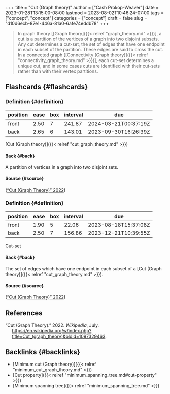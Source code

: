 +++
title = "Cut (Graph theory)"
author = ["Cash Prokop-Weaver"]
date = 2023-01-28T13:15:00-08:00
lastmod = 2023-08-02T10:46:24-07:00
tags = ["concept", "concept"]
categories = ["concept"]
draft = false
slug = "d10d6ecb-87e1-446a-81a0-6afe74eddb78"
+++

> In graph theory [[Graph theory]({{< relref "graph_theory.md" >}})], a cut is a partition of the vertices of a graph into two disjoint subsets. Any cut determines a cut-set, the set of edges that have one endpoint in each subset of the partition. These edges are said to cross the cut. In a connected graph [[Connectivity (Graph theory)]({{< relref "connectivity_graph_theory.md" >}})], each cut-set determines a unique cut, and in some cases cuts are identified with their cut-sets rather than with their vertex partitions.


## Flashcards {#flashcards}


### Definition {#definition}

| position | ease | box | interval | due                  |
|----------|------|-----|----------|----------------------|
| front    | 2.50 | 7   | 241.87   | 2024-03-21T00:37:19Z |
| back     | 2.65 | 6   | 143.01   | 2023-09-30T16:26:39Z |

[Cut (Graph theory)]({{< relref "cut_graph_theory.md" >}})


#### Back {#back}

A partition of vertices in a graph into two disjoint sets.


#### Source {#source}

(<a href="#citeproc_bib_item_1">“Cut (Graph Theory)” 2022</a>)


### Definition {#definition}

| position | ease | box | interval | due                  |
|----------|------|-----|----------|----------------------|
| front    | 1.90 | 5   | 22.06    | 2023-08-18T15:37:08Z |
| back     | 2.50 | 7   | 156.86   | 2023-12-21T10:39:55Z |

Cut-set


#### Back {#back}

The set of edges which have one endpoint in each subset of a [Cut (Graph theory)]({{< relref "cut_graph_theory.md" >}}).


#### Source {#source}

(<a href="#citeproc_bib_item_1">“Cut (Graph Theory)” 2022</a>)

## References

<style>.csl-entry{text-indent: -1.5em; margin-left: 1.5em;}</style><div class="csl-bib-body">
  <div class="csl-entry"><a id="citeproc_bib_item_1"></a>“Cut (Graph Theory).” 2022. <i>Wikipedia</i>, July. <a href="https://en.wikipedia.org/w/index.php?title=Cut_(graph_theory)&oldid=1097329463">https://en.wikipedia.org/w/index.php?title=Cut_(graph_theory)&#38;oldid=1097329463</a>.</div>
</div>


## Backlinks {#backlinks}

-   [Minimum cut (Graph theory)]({{< relref "minimum_cut_graph_theory.md" >}})
-   [Cut property]({{< relref "minimum_spanning_tree.md#cut-property" >}})
-   [Minimum spanning tree]({{< relref "minimum_spanning_tree.md" >}})
